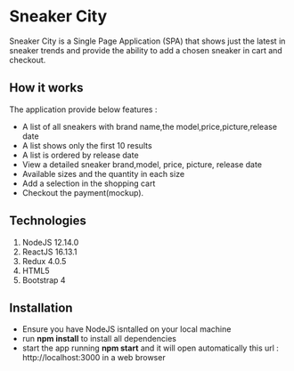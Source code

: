 # Sneaker City

Sneaker City is a Single Page Application (SPA) that shows just the latest in sneaker trends and provide the ability to add a chosen sneaker in cart and checkout.

## How it works

The application provide below features :

- A list of all sneakers with brand name,the model,price,picture,release date
- A list shows only the first 10 results
- A list is ordered by release date
- View a detailed sneaker brand,model, price, picture, release date
- Available sizes and the quantity in each size
- Add a selection in the shopping cart
- Checkout the payment(mockup).

## Technologies

1. NodeJS 12.14.0
2. ReactJS 16.13.1
3. Redux 4.0.5
4. HTML5
5. Bootstrap 4

## Installation

- Ensure you have NodeJS isntalled on your local machine
- run **npm install** to install all dependencies
- start the app running **npm start** and it will open automatically this url : http://localhost:3000 in a web browser
